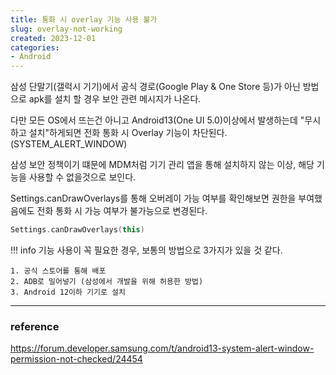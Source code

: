 ```yaml
---
title: 통화 시 overlay 기능 사용 불가
slug: overlay-not-working
created: 2023-12-01
categories:
- Android
---
```


삼성 단말기(갤럭시 기기)에서 공식 경로(Google Play & One Store 등)가 아닌 방법으로 apk를 설치 할 경우 보안 관련 메시지가 나온다.

다만 모든 OS에서 뜨는건 아니고 Android13(One UI 5.0)이상에서 발생하는데 "무시하고 설치"하게되면
전화 통화 시 Overlay 기능이 차단된다. (SYSTEM_ALERT_WINDOW)

삼성 보안 정책이기 떄문에 MDM처럼 기기 관리 앱을 통해 설치하지 않는 이상, 해당 기능을 사용할 수 없을것으로 보인다. 

Settings.canDrawOverlays를 통해 오버레이 가능 여부를 확인해보면 권한을 부여했음에도 전화 통화 시 가능 여부가 불가능으로 변경된다.

```kotlin
Settings.canDrawOverlays(this)
```

!!! info
    기능 사용이 꼭 필요한 경우, 보통의 방법으로 3가지가 있을 것 같다.

    1. 공식 스토어를 통해 배포 
    2. ADB로 밀어넣기 (삼성에서 개발을 위해 허용한 방법)
    3. Android 12이하 기기로 설치

---


### reference
https://forum.developer.samsung.com/t/android13-system-alert-window-permission-not-checked/24454


